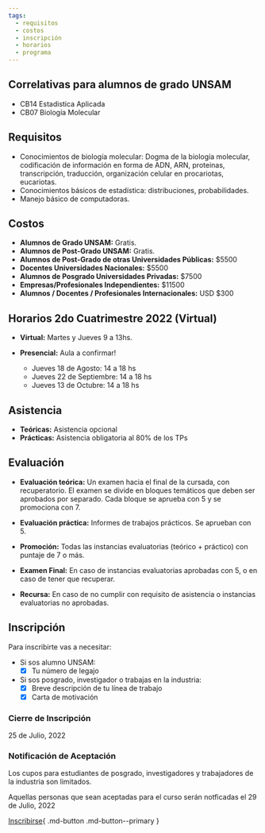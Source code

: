 ```yaml
---
tags:
  - requisitos
  - costos
  - inscripción
  - horarios
  - programa
---
```



## Correlativas para alumnos de grado UNSAM

* CB14 Estadistica Aplicada
* CB07 Biología Molecular

## Requisitos

* Conocimientos de biología molecular: Dogma de la biología molecular, codificación de información en forma de ADN, ARN, proteinas, transcripción, traducción, organización celular en procariotas, eucariotas.
* Conocimientos básicos de estadística: distribuciones, probabilidades.
* Manejo básico de computadoras. 

## Costos

* **Alumnos de Grado UNSAM:** Gratis.
* **Alumnos de Post-Grado UNSAM:** Gratis.
* **Alumnos de Post-Grado de otras Universidades Públicas:** $5500
* **Docentes Universidades Nacionales:** $5500
* **Alumnos de Posgrado Universidades Privadas:** $7500
* **Empresas/Profesionales Independientes:** $11500
* **Alumnos / Docentes / Profesionales Internacionales:** USD $300

## Horarios 2do Cuatrimestre 2022 (Virtual)

* **Virtual:** Martes y Jueves 9 a 13hs.

* **Presencial:** Aula a confirmar!
    * Jueves 18 de Agosto: 14 a 18 hs
    * Jueves 22 de Septiembre: 14 a 18 hs
    * Jueves 13 de Octubre: 14 a 18 hs

## Asistencia

* **Teóricas:** Asistencia opcional
* **Prácticas:** Asistencia obligatoria al 80% de los TPs

## Evaluación

* **Evaluación teórica:**
Un examen hacia el final de la cursada, con recuperatorio. El examen se divide en bloques temáticos que deben ser aprobados por separado. Cada bloque se aprueba con 5 y se promociona con 7. 

* **Evaluación práctica:**
Informes de trabajos prácticos. Se aprueban con 5.

* **Promoción:** 
Todas las instancias evaluatorias (teórico + práctico) con puntaje de 7 o más.
* **Examen Final:** En caso de instancias evaluatorias aprobadas con 5, o en caso de tener que recuperar. 
* **Recursa:** En caso de no cumplir con requisito de asistencia o instancias evaluatorias no aprobadas.
  

## Inscripción

Para inscribirte vas a necesitar:

- Si sos alumno UNSAM:
    * [x] Tu número de legajo
- Si sos posgrado, investigador o trabajas en la industria:
    * [x] Breve descripción de tu línea de trabajo
    * [x] Carta de motivación
<!--
- Si vas a solicitar beca:
-->
### Cierre de Inscripción

25 de Julio, 2022

### Notificación de Aceptación

Los cupos para estudiantes de posgrado, investigadores y trabajadores de la industria son limitados.

Aquellas personas que sean aceptadas para el curso serán notficadas el 29 de Julio, 2022

[Inscribirse](https://forms.gle/9J1XHYxFHot4VKJa7){ .md-button .md-button--primary }

